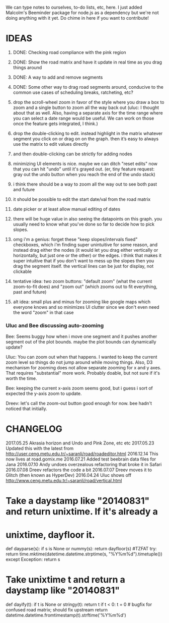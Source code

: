 We can type notes to ourselves, to-do lists, etc, here.
I just added Malcolm's Beeminder package for node.js as a dependency but we're not doing anything with it yet.
Do chime in here if you want to contribute!


IDEAS
=====

1. DONE: Checking road compliance with the pink region
1. DONE: Show the road matrix and have it update in real time as you drag things around
1. DONE: A way to add and remove segments
1. DONE: Some other way to drag road segments around, conducive to the common use cases of scheduling breaks, ratcheting, etc?

1. drop the scroll-wheel zoom in favor of the style where you draw a box to zoom and a single button to zoom all the way back out
(uluc: I thought about that as well. Also, having a separate axis for the time range where you can select a date range would be useful.
We can work on those once the feature gets integrated, I think.)

1. drop the double-clicking to edit. instead highlight in the matrix whatever segment you click on or drag on on the graph. then it’s easy to always use the matrix to edit values directly

1. and then double-clicking can be strictly for adding nodes

1. minimizing UI elements is nice. maybe we can ditch "reset edits" now that you can hit "undo" until it's grayed out. (er, tiny feature request: gray out the undo button when you reach the end of the undo stack)

1. i think there should be a way to zoom all the way out to see both past and future

1. it should be possible to edit the start date/val from the road matrix

1. date picker or at least allow manual editing of dates

1. there will be huge value in also seeing the datapoints on this graph. you usually need to know what you've done so far to decide how to pick slopes.

1. omg i'm a genius: forget these "keep slopes/intervals fixed" checkboxes, which i'm finding super unintuitive for some reason, and instead drag either the nodes (it would let you drag either vertically or horizontally, but just one or the other) or the edges. i think that makes it super intuitive that if you don't want to mess up the slopes then you drag the segment itself. the vertical lines can be just for display, not clickable

1. tentative idea: two zoom buttons: "default zoom" (what the current zoom-to-fit does) and "zoom out" (which zooms out to fit everything, past and future)

2. alt idea: small plus and minus for zooming like google maps which everyone knows and so minimizes UI clutter since we don't even need the word "zoom" in that case

### Uluc and Bee discussing auto-zooming

Bee: Seems buggy how when i move one segment and it pushes another segment out of the plot bounds. maybe the plot bounds can dynamically update?

Uluc: You can zoom out when that happens. I wanted to keep the current zoom level so things do not jump around while moving things. Also, D3 mechanism for zooming does not allow separate zooming for x and y axes. That requires "substantial" more work. Probably doable, but not sure if it's worth the time.

Bee: keeping the current x-axis zoom seems good, but i guess i sort of expected the y-axis zoom to update. 

Dreev: let's call the zoom-out button good enough for now. bee hadn't noticed that initially. 

CHANGELOG
=========

2017.05.25 Akrasia horizon and Undo and Pink Zone, etc etc
2017.05.23 Updated this with the latest from http://user.ceng.metu.edu.tr/~saranli/road/roadeditor.html
2016.12.14 This now lives at road.gomix.me
2016.07.21 Added test beebrain data files for Jana
2016.07.10 Andy undoes overzealous refactoring that broke it in Safari
2016.07.08 Dreev refactors the code a bit
2016.07.07 Dreev moves it to Glitch (then known as HyperDev)
2016.04.24 Uluc shows off http://www.ceng.metu.edu.tr/~saranli/road/vertical.html



# Take a daystamp like "20140831" and return unixtime. If it's already a 
# unixtime, dayfloor it.
def dayparse(s):
  if s is None or nummy(s): return dayfloor(s)  #TZFAT
  try:
    return time.mktime(datetime.datetime.strptime(s, "%Y%m%d").timetuple())
  except Exception:
    return s

# Take unixtime t and return a daystamp like "20140831"
def dayify(t): 
  if t is None or stringy(t): return t
  if t < 0: t = 0 # bugfix for confused road matrix; should fix upstream
  return datetime.datetime.fromtimestamp(t).strftime('%Y%m%d')
